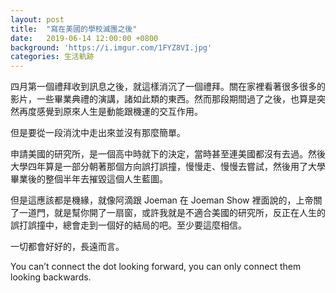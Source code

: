 ```yaml
---
layout: post
title:  "寫在美國的學校滅團之後"
date:   2019-06-14 12:00:00 +0800
background: 'https://i.imgur.com/1FYZ8VI.jpg'
categories: 生活軌跡
---
```


四月第一個禮拜收到訊息之後，就這樣消沉了一個禮拜。關在家裡看著很多很多的影片，一些畢業典禮的演講，諸如此類的東西。然而那段期間過了之後，也算是突然再度感覺到原來人生是動能跟機運的交互作用。

但是要從一段消沈中走出來並沒有那麼簡單。

申請美國的研究所，是一個高中時就下的決定，當時甚至連美國都沒有去過。然後大學四年算是一部分朝著那個方向誤打誤撞，慢慢走、慢慢去嘗試，然後用了大學畢業後的整個半年去摧毀這個人生藍圖。

但是這應該都是機緣，就像阿滴跟 Joeman 在 Joeman Show 裡面說的，上帝關了一道門，就是幫你開了一扇窗，或許我就是不適合美國的研究所，反正在人生的誤打誤撞中，總會走到一個好的結局的吧。至少要這麼相信。

一切都會好好的，長遠而言。

You can’t connect the dot looking forward, you can only connect them looking backwards.